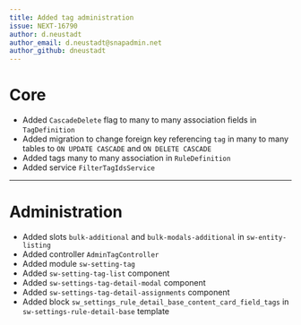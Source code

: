 ```yaml
---
title: Added tag administration
issue: NEXT-16790
author: d.neustadt
author_email: d.neustadt@snapadmin.net
author_github: dneustadt
---
```

# Core
* Added `CascadeDelete` flag to many to many association fields in `TagDefinition`
* Added migration to change foreign key referencing `tag` in many to many tables to `ON UPDATE CASCADE` and `ON DELETE CASCADE`
* Added tags many to many association in `RuleDefinition`
* Added service `FilterTagIdsService`
___
# Administration
* Added slots `bulk-additional` and `bulk-modals-additional` in `sw-entity-listing`
* Added controller `AdminTagController`
* Added module `sw-setting-tag`
* Added `sw-setting-tag-list` component
* Added `sw-settings-tag-detail-modal` component
* Added `sw-settings-tag-detail-assignments` component
* Added block `sw_settings_rule_detail_base_content_card_field_tags` in `sw-settings-rule-detail-base` template
